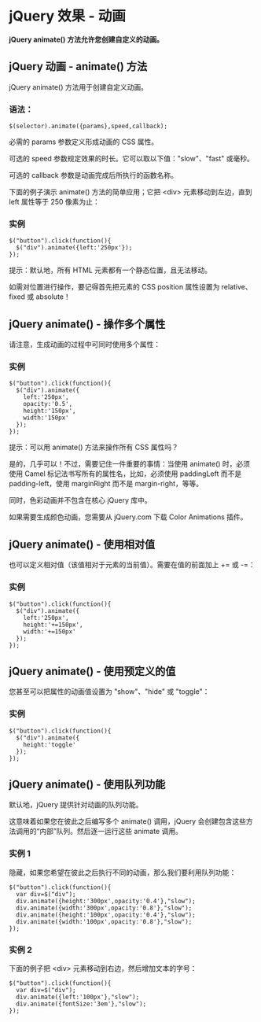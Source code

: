 
# jQuery 效果 - 动画




**jQuery animate() 方法允许您创建自定义的动画。**

## jQuery 动画 - animate() 方法

jQuery animate() 方法用于创建自定义动画。

### 语法：

```
$(selector).animate({params},speed,callback);
```

必需的 params 参数定义形成动画的 CSS 属性。

可选的 speed 参数规定效果的时长。它可以取以下值："slow"、"fast" 或毫秒。

可选的 callback 参数是动画完成后所执行的函数名称。

下面的例子演示 animate() 方法的简单应用；它把 &lt;div&gt; 元素移动到左边，直到 left 属性等于 250 像素为止：

### 实例

```
$("button").click(function(){
  $("div").animate({left:'250px'});
}); 

```



提示：默认地，所有 HTML 元素都有一个静态位置，且无法移动。

如需对位置进行操作，要记得首先把元素的 CSS position 属性设置为 relative、fixed 或 absolute！

## jQuery animate() - 操作多个属性

请注意，生成动画的过程中可同时使用多个属性：

### 实例

```
$("button").click(function(){
  $("div").animate({
    left:'250px',
    opacity:'0.5',
    height:'150px',
    width:'150px'
  });
}); 

```



提示：可以用 animate() 方法来操作所有 CSS 属性吗？

是的，几乎可以！不过，需要记住一件重要的事情：当使用 animate() 时，必须使用 Camel 标记法书写所有的属性名，比如，必须使用 paddingLeft 而不是 padding-left，使用 marginRight 而不是 margin-right，等等。

同时，色彩动画并不包含在核心 jQuery 库中。

如果需要生成颜色动画，您需要从 jQuery.com 下载 Color Animations 插件。

## jQuery animate() - 使用相对值

也可以定义相对值（该值相对于元素的当前值）。需要在值的前面加上 += 或 -=：

### 实例

```
$("button").click(function(){
  $("div").animate({
    left:'250px',
    height:'+=150px',
    width:'+=150px'
  });
});

```



## jQuery animate() - 使用预定义的值

您甚至可以把属性的动画值设置为 "show"、"hide" 或 "toggle"：

### 实例

```
$("button").click(function(){
  $("div").animate({
    height:'toggle'
  });
});

```



## jQuery animate() - 使用队列功能

默认地，jQuery 提供针对动画的队列功能。

这意味着如果您在彼此之后编写多个 animate() 调用，jQuery 会创建包含这些方法调用的“内部”队列。然后逐一运行这些 animate 调用。

### 实例 1

隐藏，如果您希望在彼此之后执行不同的动画，那么我们要利用队列功能：

```
$("button").click(function(){
  var div=$("div");
  div.animate({height:'300px',opacity:'0.4'},"slow");
  div.animate({width:'300px',opacity:'0.8'},"slow");
  div.animate({height:'100px',opacity:'0.4'},"slow");
  div.animate({width:'100px',opacity:'0.8'},"slow");
});

```



### 实例 2

下面的例子把 &lt;div&gt; 元素移动到右边，然后增加文本的字号：

```
$("button").click(function(){
  var div=$("div");
  div.animate({left:'100px'},"slow");
  div.animate({fontSize:'3em'},"slow");
});

```






